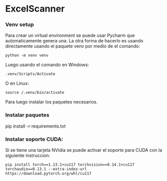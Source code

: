 # ExcelScanner

### Venv setup
Para crear un virtual environment se puede usar Pycharm que automaticamente genera una. La otra forma de hacerlo es usando directamente usando el paquete venv por medio de el comando:
```
python -m venv venv
```
Luego usando el comando en Windows:
```
.venv/Scripts/Activate
```
O en Linux:
```
source /.venv/bin/activate
```
Para luego instalar los paquetes necesarios.

### Instalar paquetes
pip install -r requirements.txt

### Instalar soporte CUDA:
Si se tiene una tarjeta NVidia se puede activar el soporte para CUDA con la siguiente instruccion:
```
pip install torch==1.13.1+cu117 torchvision==0.14.1+cu117 torchaudio==0.13.1 --extra-index-url https://download.pytorch.org/whl/cu117
```
